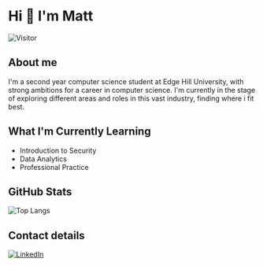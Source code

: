 # Hi 👋 I'm Matt

![Visitor](https://visitor-badge.laobi.icu/badge?page_id=Mattytomo365.Mattytomo365)

## About me
I'm a second year computer science student at Edge Hill University, with strong ambitions for a career in computer science.
I'm currently in the stage of exploring different areas and roles in this vast industry, finding where i fit best.

## What I'm Currently Learning
* Introduction to Security
* Data Analytics
* Professional Practice

## GitHub Stats
 ![Top Langs](https://github-readme-stats.vercel.app/api/top-langs/?username=Mattytomo365&layout=compact)

 ## Contact details
 <a href="<www.linkedin.com/in/matthew-tomlinson365>">![LinkedIn](https://img.shields.io/badge/LinkedIn-0077B5?style=for-the-badge&logo=linkedin&logoColor=white)</a>




